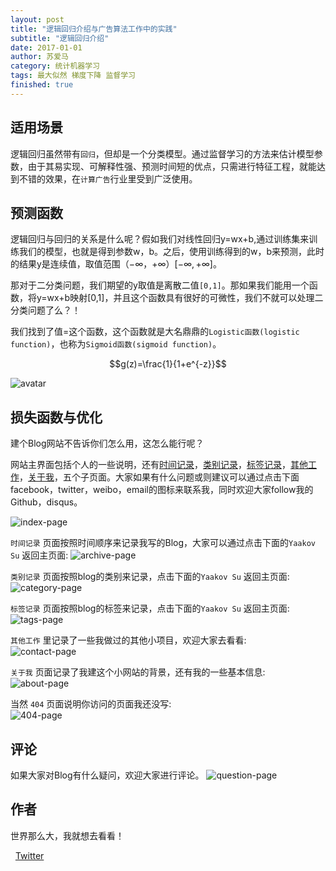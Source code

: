 ```yaml
---
layout: post
title: "逻辑回归介绍与广告算法工作中的实践"
subtitle: "逻辑回归介绍"
date: 2017-01-01
author: 苏爱马
category: 统计机器学习
tags: 最大似然 梯度下降 监督学习
finished: true
---
```



## 适用场景
逻辑回归虽然带有`回归`，但却是一个分类模型。通过监督学习的方法来估计模型参数，由于其易实现、可解释性强、预测时间短的优点，只需进行特征工程，就能达到不错的效果，在`计算广告`行业里受到广泛使用。

## 预测函数
逻辑回归与回归的关系是什么呢？假如我们对线性回归y=wx+b,通过训练集来训练我们的模型，也就是得到参数w，b。之后，使用训练得到的w，b来预测，此时的结果y是连续值，取值范围（−∞，+∞）[$-\infty,+\infty$]。

那对于二分类问题，我们期望的y取值是离散二值`[0,1]`。那如果我们能用一个函数，将y=wx+b映射[0,1]，并且这个函数具有很好的可微性，我们不就可以处理二分类问题了么？！

我们找到了值=这个函数，这个函数就是大名鼎鼎的`Logistic函数(logistic function)`，也称为`Sigmoid函数(sigmoid function)`。

$$g(z)=\frac{1}{1+e^{-z}}$$

![avatar](http://52myx.cn/img/blog/lr/LRtuidao.jpeg)

## 损失函数与优化
建个Blog网站不告诉你们怎么用，这怎么能行呢？

网站主界面包括个人的一些说明，还有[时间记录](http://52myx.cn/archive/)，[类别记录](http://yaakovary.com/category/)，[标签记录](http://yaakovary.com/tags/)，[其他工作](http://yaakovary.com/contact/)，[关于我](http://yaakovary.com/about/)，五个子页面。大家如果有什么问题或则建议可以通过点击下面facebook，twitter，weibo，email的图标来联系我，同时欢迎大家follow我的Github，disqus。

![index-page](http://52myx.cn/img/blog/lr/LRtuidao.jpeg)

 `时间记录` 页面按照时间顺序来记录我写的Blog，大家可以通过点击下面的`Yaakov Su`  返回主页面:
![archive-page](http://yaakovary.com/img/blog/archive.png)

`类别记录` 页面按照blog的类别来记录，点击下面的`Yaakov Su`  返回主页面:  
![category-page](http://yaakovary.com/img/blog/category.png)

`标签记录` 页面按照blog的标签来记录，点击下面的`Yaakov Su`  返回主页面:  
![tags-page](http://yaakovary.com/img/blog/tags.png)

`其他工作` 里记录了一些我做过的其他小项目，欢迎大家去看看:  
![contact-page](http://yaakovary.com/img/blog/contact.png)

`关于我` 页面记录了我建这个小网站的背景，还有我的一些基本信息:  
![about-page](http://yaakovary.com/img/blog/about.png)

当然 `404` 页面说明你访问的页面我还没写:  
![404-page](http://yaakovary.com/img/blog/404.png)

## 评论

如果大家对Blog有什么疑问，欢迎大家进行评论。
![question-page](http://52myx.cn/img/blog/question.png)

## 作者

世界那么大，我就想去看看！

<i class="fa fa-twitter"></i>&nbsp;&nbsp;[Twitter](https://twitter.com/doG__uS)



